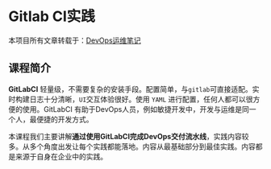 
# Gitlab CI实践

本项目所有文章转载于：[DevOps运维笔记](http://www.idevops.site/)


## 课程简介

**GitLabCI** 轻量级，不需要复杂的安装手段。配置简单，与`gitlab`可直接适配。实时构建日志十分清晰，`UI`交互体验很好。使用 `YAML` 进行配置，任何人都可以很方便的使用。GitLabCI 有助于DevOps人员，例如敏捷开发中，开发与运维是同一个人，最便捷的开发方式。

本课程我们主要讲解**通过使用GitLabCI完成DevOps交付流水线**，实践内容较多。从多个角度出发让每个实践都能落地。内容从最基础部分到最佳实践。内容都是来源于自身在企业中的实践。

